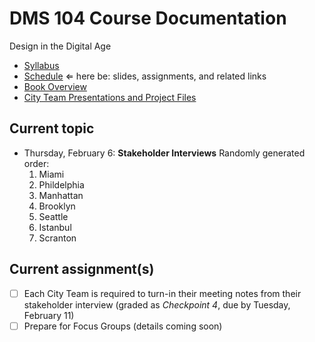 # DMS 104 Course Documentation
Design in the Digital Age

- [Syllabus](syllabus.md)
- [Schedule](schedule.md)  &lArr; here be: slides, assignments, and related links
- [Book Overview](book-overview.md)
- [City Team Presentations and Project Files](files.md)

## Current topic

- Thursday, February 6: **Stakeholder Interviews**
  Randomly generated order:
  1. Miami
  2. Phildelphia
  3. Manhattan
  4. Brooklyn
  5. Seattle 
  6. Istanbul
  7. Scranton

## Current assignment(s)

- [ ] Each City Team is required to turn-in their meeting notes from their stakeholder interview (graded as *Checkpoint 4*, due by Tuesday, February 11)
- [ ] Prepare for Focus Groups (details coming soon)